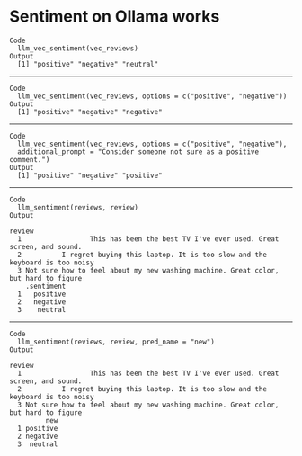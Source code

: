 # Sentiment on Ollama works

    Code
      llm_vec_sentiment(vec_reviews)
    Output
      [1] "positive" "negative" "neutral" 

---

    Code
      llm_vec_sentiment(vec_reviews, options = c("positive", "negative"))
    Output
      [1] "positive" "negative" "negative"

---

    Code
      llm_vec_sentiment(vec_reviews, options = c("positive", "negative"),
      additional_prompt = "Consider someone not sure as a positive comment.")
    Output
      [1] "positive" "negative" "positive"

---

    Code
      llm_sentiment(reviews, review)
    Output
                                                                                    review
      1                 This has been the best TV I've ever used. Great screen, and sound.
      2          I regret buying this laptop. It is too slow and the keyboard is too noisy
      3 Not sure how to feel about my new washing machine. Great color, but hard to figure
        .sentiment
      1   positive
      2   negative
      3    neutral

---

    Code
      llm_sentiment(reviews, review, pred_name = "new")
    Output
                                                                                    review
      1                 This has been the best TV I've ever used. Great screen, and sound.
      2          I regret buying this laptop. It is too slow and the keyboard is too noisy
      3 Not sure how to feel about my new washing machine. Great color, but hard to figure
             new
      1 positive
      2 negative
      3  neutral

